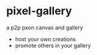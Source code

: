 # pixel-gallery

a p2p pxon canvas and gallery

- host your own creations
- promote others in your gallery
